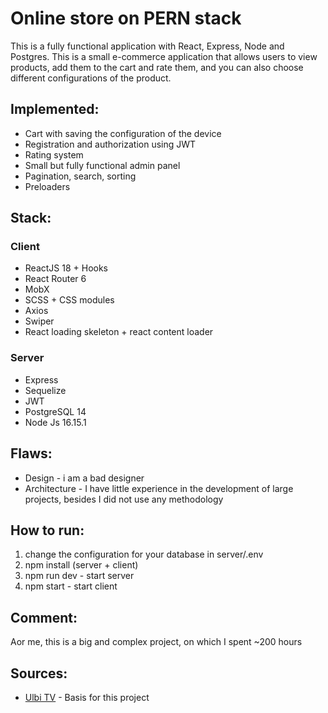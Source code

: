 # Online store on PERN stack

This is a fully functional application with React, Express, Node and Postgres. This is a small e-commerce application that allows users to view products, add them to the cart and rate them, and you can also choose different configurations of the product.

## Implemented:

- Cart with saving the configuration of the device
- Registration and authorization using JWT
- Rating system
- Small but fully functional admin panel
- Pagination, search, sorting
- Preloaders

## Stack:

### Client

- ReactJS 18 + Hooks
- React Router 6
- MobX
- SCSS + CSS modules
- Axios
- Swiper
- React loading skeleton + react content loader

### Server

- Express
- Sequelize
- JWT
- PostgreSQL 14
- Node Js 16.15.1

## Flaws:

- Design - i am a bad designer
- Architecture - I have little experience in the development of large projects, besides I did not use any methodology

## How to run:

1. change the configuration for your database in server/.env
2. npm install (server + client)
3. npm run dev - start server
4. npm start - start client

## Comment:

Аor me, this is a big and complex project, on which I spent ~200 hours

## Sources:

- [Ulbi TV](https://www.youtube.com/watch?v=H2GCkRF9eko&t=3258s&ab_channel=UlbiTV) - Basis for this project
